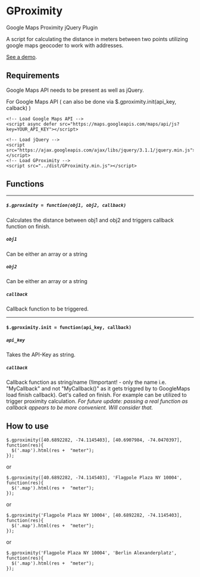 # GProximity
Google Maps Proximity jQuery Plugin

A script for calculating the distance in meters between two points utilizing google maps geocoder to work with addresses.

[See a demo](https://gproximity.eternalblack.com).

## Requirements
Google Maps API needs to be present as well as jQuery.

For Google Maps API ( can also be done via $.gproximity.init(api_key, calback) )
```
<!-- Load Google Maps API -->
<script async defer src="https://maps.googleapis.com/maps/api/js?key=YOUR_API_KEY"></script>
```

```
<!-- Load jQuery -->
<script src="https://ajax.googleapis.com/ajax/libs/jquery/3.1.1/jquery.min.js"></script>
<!-- Load GProximity -->
<script src="../dist/GProximity.min.js"></script>
```

## Functions
---
##### `$.gproximity = function(obj1, obj2, callback)`
Calculates the distance between obj1 and obj2 and triggers callback function on finish.

##### `obj1`
Can be either an array or a string

##### `obj2`
Can be either an array or a string

##### `callback`
Callback function to be triggered.

---

#### `$.gproximity.init = function(api_key, callback)`

##### `api_key`
Takes the API-Key as string.

##### `callback`
Callback function as string/name (!Important! - only the name i.e. "MyCallback" and not "MyCallback()" as it gets triggred by to GoogleMaps load finish callback). Get's called on finish. For example can be utilized to trigger proximity calculation.
*For future update: passing a real function as callback appears to be more convenient. Will consider that.*


## How to use
```
$.gproximity([40.6892282, -74.1145403], [40.6907984, -74.0470397], function(res){
  $('.map').html(res +  "meter");
});
```
or
```
$.gproximity([40.6892282, -74.1145403], 'Flagpole Plaza NY 10004', function(res){
  $('.map').html(res +  "meter");
});
```
or
```
$.gproximity('Flagpole Plaza NY 10004', [40.6892282, -74.1145403], function(res){
  $('.map').html(res +  "meter");
});
```
or
```
$.gproximity('Flagpole Plaza NY 10004', 'Berlin Alexanderplatz', function(res){
  $('.map').html(res +  "meter");
});
```
